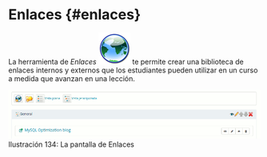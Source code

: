 # Enlaces {#enlaces}

La herramienta de _Enlaces_ ![](../assets/graphics217.png) te permite crear una biblioteca de enlaces internos y externos que los estudiantes pueden utilizar en un curso a medida que avanzan en una lección.

![](../assets/graficos115.png)Ilustración 134: La pantalla de Enlaces
